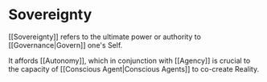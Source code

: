 # Sovereignty
[[Sovereignty]] refers to the ultimate power or authority to [[Governance|Govern]] one's Self. 

It affords [[Autonomy]], which in conjunction with [[Agency]] is crucial to the capacity of [[Conscious Agent|Conscious Agents]] to co-create Reality.  

